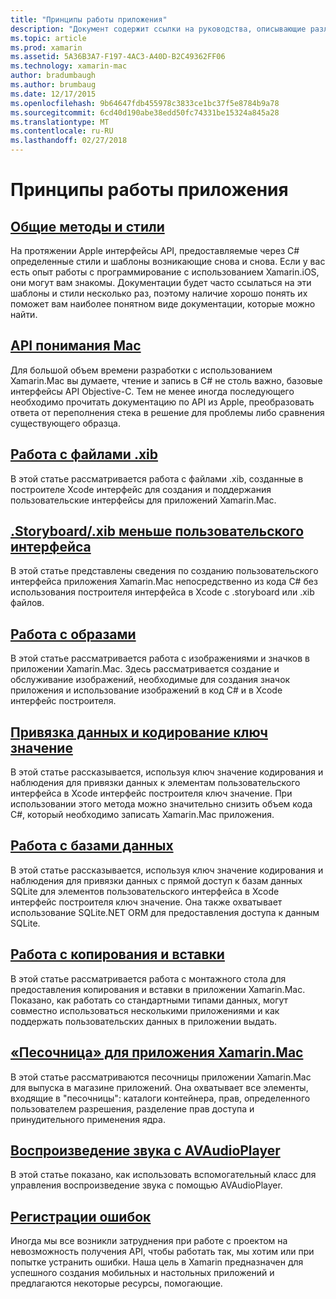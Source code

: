 ```yaml
---
title: "Принципы работы приложения"
description: "Документ содержит ссылки на руководства, описывающие различные основных понятий, необходимых для понимания при разработке Xamarin.Mac приложений."
ms.topic: article
ms.prod: xamarin
ms.assetid: 5A36B3A7-F197-4AC3-A40D-B2C49362FF06
ms.technology: xamarin-mac
author: bradumbaugh
ms.author: brumbaug
ms.date: 12/17/2015
ms.openlocfilehash: 9b64647fdb455978c3833ce1bc37f5e8784b9a78
ms.sourcegitcommit: 6cd40d190abe38edd50fc74331be15324a845a28
ms.translationtype: MT
ms.contentlocale: ru-RU
ms.lasthandoff: 02/27/2018
---
```

# <a name="application-fundamentals"></a>Принципы работы приложения

## <a name="common-patterns-and-idiomsmacapp-fundamentalspatternsmd"></a>[Общие методы и стили](~/mac/app-fundamentals/patterns.md)

На протяжении Apple интерфейсы API, предоставляемые через C# определенные стили и шаблоны возникающие снова и снова. Если у вас есть опыт работы с программирование с использованием Xamarin.iOS, они могут вам знакомы. Документации будет часто ссылаться на эти шаблоны и стили несколько раз, поэтому наличие хорошо понять их поможет вам наиболее понятном виде документации, которые можно найти.

## <a name="understanding-mac-apismacapp-fundamentalsmac-apismd"></a>[API понимания Mac](~/mac/app-fundamentals/mac-apis.md)

Для большой объем времени разработки с использованием Xamarin.Mac вы думаете, чтение и запись в C# не столь важно, базовые интерфейсы API Objective-C. Тем не менее иногда последующего необходимо прочитать документацию по API из Apple, преобразовать ответа от переполнения стека в решение для проблемы либо сравнения существующего образца.

## <a name="working-with-xib-filesmacapp-fundamentalsxibmd"></a>[Работа с файлами .xib](~/mac/app-fundamentals/xib.md)

В этой статье рассматривается работа с файлами .xib, созданные в построителе Xcode интерфейс для создания и поддержания пользовательские интерфейсы для приложений Xamarin.Mac.

## <a name="storyboardxib-less-user-interface-designmacapp-fundamentalsxibless-uimd"></a>[.Storyboard/.xib меньше пользовательского интерфейса](~/mac/app-fundamentals/xibless-ui.md)

В этой статье представлены сведения по созданию пользовательского интерфейса приложения Xamarin.Mac непосредственно из кода C# без использования построителя интерфейса в Xcode с .storyboard или .xib файлов.

## <a name="working-with-imagesmacapp-fundamentalsimagemd"></a>[Работа с образами](~/mac/app-fundamentals/image.md)

В этой статье рассматривается работа с изображениями и значков в приложении Xamarin.Mac. Здесь рассматривается создание и обслуживание изображений, необходимые для создания значок приложения и использование изображений в код C# и в Xcode интерфейс построителя.

## <a name="data-binding-and-key-value-codingmacapp-fundamentalsdatabindingmd"></a>[Привязка данных и кодирование ключ значение](~/mac/app-fundamentals/databinding.md)

В этой статье рассказывается, используя ключ значение кодирования и наблюдения для привязки данных к элементам пользовательского интерфейса в Xcode интерфейс построителя ключ значение. При использовании этого метода можно значительно снизить объем кода C#, который необходимо записать Xamarin.Mac приложения. 

## <a name="working-with-databasesmacapp-fundamentalsdatabasesmd"></a>[Работа с базами данных](~/mac/app-fundamentals/databases.md)

В этой статье рассказывается, используя ключ значение кодирования и наблюдения для привязки данных с прямой доступ к базам данных SQLite для элементов пользовательского интерфейса в Xcode интерфейс построителя ключ значение. Она также охватывает использование SQLite.NET ORM для предоставления доступа к данным SQLite.

## <a name="working-with-copy-and-pastemacapp-fundamentalscopy-pastemd"></a>[Работа с копирования и вставки](~/mac/app-fundamentals/copy-paste.md)

В этой статье рассматривается работа с монтажного стола для предоставления копирования и вставки в приложении Xamarin.Mac. Показано, как работать со стандартными типами данных, могут совместно использоваться несколькими приложениями и как поддержать пользовательских данных в приложении выдать.

## <a name="sandboxing-a-xamarinmac-appmacapp-fundamentalssandboxingmd"></a>[«Песочница» для приложения Xamarin.Mac](~/mac/app-fundamentals/sandboxing.md)

В этой статье рассматриваются песочницы приложении Xamarin.Mac для выпуска в магазине приложений. Она охватывает все элементы, входящие в "песочницы": каталоги контейнера, прав, определенного пользователем разрешения, разделение прав доступа и принудительного применения ядра.

## <a name="playing-sound-with-avaudioplayermacapp-fundamentalssoundsmd"></a>[Воспроизведение звука с AVAudioPlayer](~/mac/app-fundamentals/sounds.md)

В этой статье показано, как использовать вспомогательный класс для управления воспроизведение звука с помощью AVAudioPlayer.

## <a name="reporting-bugsmacapp-fundamentalstroubleshootingmd"></a>[Регистрации ошибок](~/mac/app-fundamentals/troubleshooting.md)

Иногда мы все возникли затруднения при работе с проектом на невозможность получения API, чтобы работать так, мы хотим или при попытке устранить ошибки. Наша цель в Xamarin предназначен для успешного создания мобильных и настольных приложений и предлагаются некоторые ресурсы, помогающие.
